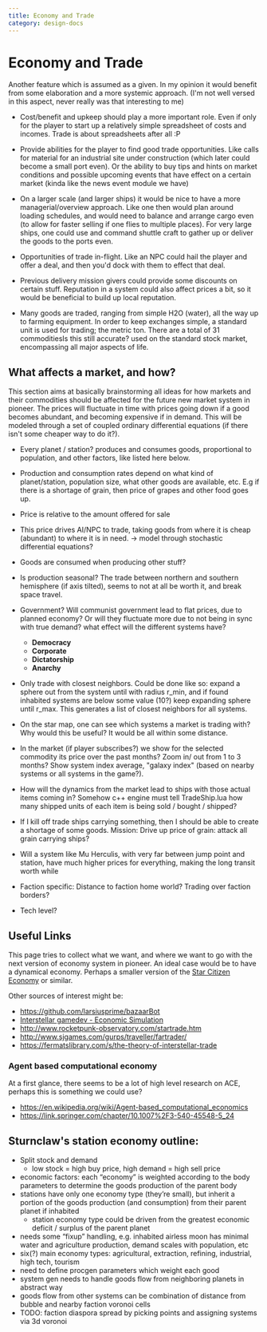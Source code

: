 ```yaml
---
title: Economy and Trade
category: design-docs
---
```


# **Economy and Trade**

Another feature which is assumed as a given. In my opinion it would benefit from some elaboration and a more systemic approach. (I'm not well versed in this aspect, never really was that interesting to me)

- Cost/benefit and upkeep should play a more important role. Even if only for the player to start up a relatively simple spreadsheet of costs and incomes. Trade is about spreadsheets after all :P
- Provide abilities for the player to find good trade opportunities. Like calls for material for an industrial site under construction (which later could become a small port even). Or the ability to buy tips and hints on market conditions and possible upcoming events that have effect on a certain market (kinda like the news event module we have)
- On a larger scale (and larger ships) it would be nice to have a more managerial/overview approach. Like one then would plan around loading schedules, and would need to balance and arrange cargo even (to allow for faster selling if one flies to multiple places). For very large ships, one could use and command shuttle craft to gather up or deliver the goods to the ports even.
- Opportunities of trade in-flight. Like an NPC could hail the player and offer a deal, and then you'd dock with them to effect that deal.
- Previous delivery mission givers could provide some discounts on certain stuff. Reputation in a system could also affect prices a bit, so it would be beneficial to build up local reputation.

- Many goods are traded, ranging from simple H2O (water), all the way up to farming equipment. In order to keep exchanges simple, a standard unit is used for trading; the metric ton. There are a total of 31 commodities<badge type="warning">Is this still accurate?</badge> used on the standard stock market, encompassing all major aspects of life.


## What affects a market, and how?

This section aims at basically brainstorming all ideas for how markets and their commodities should be affected for the future new market system in pioneer. The prices will fluctuate in time with prices going down if a good becomes abundant, and becoming expensive if in demand. This will be modeled through a set of coupled ordinary differential equations (if there isn't some cheaper way to do it?).

* Every planet / station? produces and consumes goods, proportional to population, and other factors, like listed here below. 

* Production and consumption rates depend on what kind of planet/station, population size, what other goods are available, etc. E.g if there is a shortage of grain, then price of grapes and other food goes up. 

* Price is relative to the amount offered for sale 

* This price drives AI/NPC to trade, taking goods from where it is cheap (abundant) to where it is in need. -> model through stochastic differential equations? 

* Goods are consumed when producing other stuff? 

* Is production seasonal? The trade between northern and southern hemisphere (if axis tilted), seems to not at all be worth it, and break space travel. 

* Government? Will communist government lead to flat prices, due to planned economy? Or will they fluctuate more due to not being in sync with true demand? what effect will the different systems have? 

  * **Democracy** 
  * **Corporate** 
  * **Dictatorship** 
  * **Anarchy**   

* Only trade with closest neighbors. Could be done like so: expand a sphere out from the system until with radius r_min, and if found inhabited systems are below some value (10?) keep expanding sphere until r_max. This generates a list of closest neighbors for all systems. 

* On the star map, one can see which systems a market is trading with? Why would this be useful? It would be all within some distance. 

* In the market (if player subscribes?) we show for the selected commodity its price over the past months? Zoom in/ out from 1 to 3 months? Show system index average, "galaxy index" (based on nearby systems or all systems in the game?). 

* How will the dynamics from the market lead to ships with those actual items coming in? Somehow c++ engine must tell TradeShip.lua how many shipped units of each item is being sold / bought / shipped? 

* If I kill off trade ships carrying something, then I should be able to create a shortage of some goods. Mission: Drive up price of grain: attack all grain carrying ships? 

* Will a system like Mu Herculis, with very far between jump point and station, have much higher prices for everything, making the long transit worth while 

* Faction specific: Distance to faction home world? Trading over faction borders? 

* Tech level?

## Useful Links

This page tries to collect what we want, and where we want to go with the next version of economy system in pioneer. An ideal case would be to have a dynamical economy. Perhaps a smaller version of the [Star Citizen Economy](https://robertsspaceindustries.com/comm-link/engineering/13128-The-Star-Citizen-Economy) or similar.

Other sources of interest might be:
* https://github.com/larsiusprime/bazaarBot
* [Interstellar gamedev - Economic Simulation](https://gamedev.stackexchange.com/questions/53038/interstellar-economic-simulation)
* http://www.rocketpunk-observatory.com/startrade.htm
* http://www.sjgames.com/gurps/traveller/fartrader/
* https://fermatslibrary.com/s/the-theory-of-interstellar-trade

### Agent based computational economy
At a first glance, there seems to be a lot of high level research on ACE, perhaps this is something we could use?

* https://en.wikipedia.org/wiki/Agent-based_computational_economics
* https://link.springer.com/chapter/10.1007%2F3-540-45548-5_24


## Sturnclaw's station economy outline:

- Split stock and demand
  - low stock = high buy price, high demand = high sell price
- economic factors: each “economy” is weighted according to the body parameters to determine the goods production of the parent body
- stations have only one economy type (they’re small), but inherit a portion of the goods production (and consumption) from their parent planet if inhabited
  - station economy type could be driven from the greatest economic deficit / surplus of the parent planet
- needs some “fixup” handling, e.g. inhabited airless moon has minimal water and agriculture production, demand scales with population, etc
- six(?) main economy types: agricultural, extraction, refining, industrial, high tech, tourism
- need to define procgen parameters which weight each good
- system gen needs to handle goods flow from neighboring planets in abstract way
- goods flow from other systems can be combination of distance from bubble and nearby faction voronoi cells
- TODO: faction diaspora spread by picking points and assigning systems via 3d voronoi
